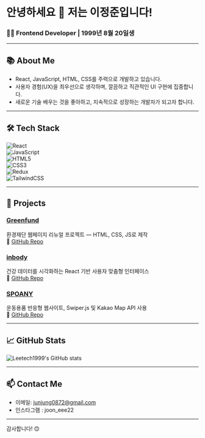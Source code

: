 # 안녕하세요 👋 저는 이정준입니다!

### 🧑‍💻 Frontend Developer | 1999년 8월 20일생

---

## 📚 About Me

- React, JavaScript, HTML, CSS를 주력으로 개발하고 있습니다.
- 사용자 경험(UX)을 최우선으로 생각하며, 깔끔하고 직관적인 UI 구현에 집중합니다.
- 새로운 기술 배우는 것을 좋아하고, 지속적으로 성장하는 개발자가 되고자 합니다.

---

## 🛠️ Tech Stack

![React](https://cdn.simpleicons.org/react/61DAFB)  
![JavaScript](https://cdn.simpleicons.org/javascript/F7DF1E)  
![HTML5](https://cdn.simpleicons.org/html5/E34F26)  
![CSS3](https://cdn.simpleicons.org/css3/1572B6)  
![Redux](https://cdn.simpleicons.org/redux/764ABC)  
![TailwindCSS](https://cdn.simpleicons.org/tailwindcss/06B6D4)

---

## 🚀 Projects

### [Greenfund](https://leetech1999.github.io/Greenfund/)  
환경재단 웹페이지 리뉴얼 프로젝트 — HTML, CSS, JS로 제작  
🔗 [GitHub Repo](https://github.com/Leetech1999/Greenfund)

### [inbody](https://leetech1999.github.io/inbody/)  
건강 데이터를 시각화하는 React 기반 사용자 맞춤형 인터페이스  
🔗 [GitHub Repo](https://github.com/Leetech1999/inbody)

### [SPOANY](https://leetech1999.github.io/Spoany/)  
운동용품 반응형 웹사이트, Swiper.js 및 Kakao Map API 사용  
🔗 [GitHub Repo](https://github.com/Leetech1999/Spoany)

---

## 📈 GitHub Stats

![Leetech1999's GitHub stats](https://github-readme-stats.vercel.app/api?username=Leetech1999&show_icons=true&theme=radical)

---

## 📫 Contact Me

- 이메일: junjung0872@gmail.com  
- 인스타그램 : joon_eee22

---

감사합니다! 😊
